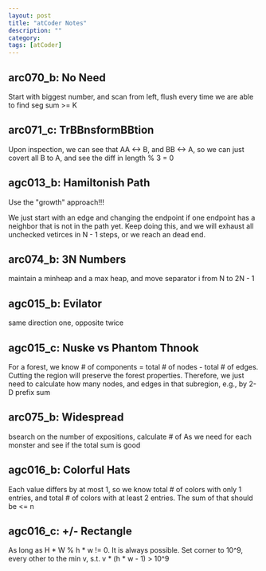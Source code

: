 ```yaml
---
layout: post
title: "atCoder Notes" 
description: ""
category: 
tags: [atCoder]
---
```


arc070_b: No Need
----------
Start with biggest number, and scan from left, flush every time we are able to find seg sum >= K

arc071_c: TrBBnsformBBtion
----------
Upon inspection, we can see that AA <-> B, and BB <-> A, so we can just covert all B to A, and see the diff in length % 3 = 0

agc013_b: Hamiltonish Path
---------
Use the "growth" approach!!!

We just start with an edge and changing the endpoint if one endpoint has a neighbor that is not in the path yet. Keep doing this, and we will exhaust all unchecked vetirces in N - 1 steps, or we reach an dead end.

arc074_b: 3N Numbers
-------
maintain a minheap and a max heap, and move separator i from N to 2N - 1

agc015_b: Evilator
-------
same direction one, opposite twice

agc015_c: Nuske vs Phantom Thnook
-------
For a forest, we know # of components = total # of nodes - total # of edges. Cutting the region will preserve the forest properties. Therefore, we just need to calculate how many nodes, and edges in that subregion, e.g., by 2-D prefix sum

arc075_b: Widespread
--------
bsearch on the number of expositions, calculate # of As we need for each monster and see if the total sum is good

agc016_b: Colorful Hats
--------
Each value differs by at most 1, so we know total # of colors with only 1 entries, and total # of colors with at least 2 entries. The sum of that should be <= n

agc016_c: +/- Rectangle
-------
As long as H * W % h * w != 0. It is always possible. Set corner to 10^9, every other to the min v, s.t. v * (h * w - 1) > 10^9 
